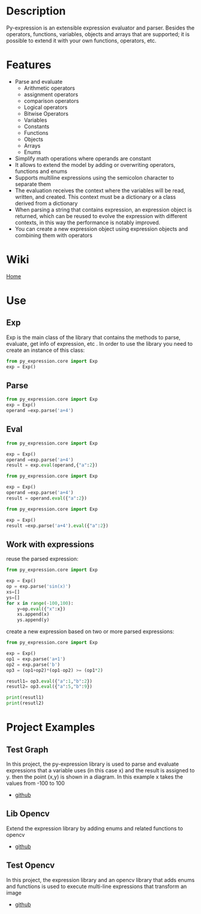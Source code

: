 # Description
Py-expression is an extensible expression evaluator and parser.
Besides the operators, functions, variables, objects and arrays that are supported; it is possible to extend it with your own functions, operators, etc. 


# Features

- Parse and evaluate 
    - Arithmetic operators
    - assignment operators 
    - comparison operators 
    - Logical operators
    - Bitwise Operators
    - Variables
    - Constants
    - Functions
    - Objects
    - Arrays
    - Enums
- Simplify math operations where operands are constant
- It allows to extend the model by adding or overwriting operators, functions and enums 
- Supports multiline expressions using the semicolon character to separate them 
- The evaluation receives the context where the variables will be read, written, and created. This context must be a dictionary or a class derived from a dictionary 
- When parsing a string that contains expression, an expression object is returned, which can be reused to evolve the expression with different contexts, in this way the performance is notably improved. 
- You can create a new expression object using expression objects and combining them with operators 

# Wiki

[Home](https://github.com/FlavioLionelRita/py-expression/wiki)

# Use 

## Exp
Exp is the main class of the library that contains the methods to parse, evaluate, get info of expression, etc . In order to use the library you need to create an instance of this class:

```python
from py_expression.core import Exp
exp = Exp()
```

## Parse

```python
from py_expression.core import Exp
exp = Exp()
operand =exp.parse('a+4')
```

## Eval

```python
from py_expression.core import Exp

exp = Exp()
operand =exp.parse('a+4')
result = exp.eval(operand,{"a":2})
```

```python
from py_expression.core import Exp

exp = Exp()
operand =exp.parse('a+4')
result = operand.eval({"a":2})
```

```python
from py_expression.core import Exp

exp = Exp()
result =exp.parse('a+4').eval({"a":2})
```

## Work with expressions

reuse the parsed expression:
```python
from py_expression.core import Exp

exp = Exp()
op = exp.parse('sin(x)') 
xs=[]
ys=[] 
for x in range(-100,100):
    y=op.eval({"x":x})
    xs.append(x)
    ys.append(y)  
```

create a new expression based on two or more parsed expressions:
```python
from py_expression.core import Exp

exp = Exp()
op1 = exp.parse('a+1')
op2 = exp.parse('b')
op3 = (op1+op2)*(op1-op2) >= (op1*2)

resutl1= op3.eval({"a":1,"b":2})
resutl2= op3.eval({"a":5,"b":9})

print(resutl1)
print(resutl2)
```

# Project Examples

## Test Graph
In this project, the py-expression library is used to parse and evaluate expressions that a variable uses (in this case x) and the result is assigned to y.
then the point (x,y) is shown in a diagram.
In this example x takes the values from -100 to 100 

- [github](https://github.com/FlavioLionelRita/py-expression-test-graph)

## Lib Opencv
Extend the expression library by adding enums and related functions to opencv 
- [github](https://github.com/FlavioLionelRita/py-expression-lib-opencv)

## Test Opencv
In this project, the expression library and an opencv library that adds enums and functions is used to execute multi-line expressions that transform an image 
- [github](https://github.com/FlavioLionelRita/py-expression-test-opencv)
